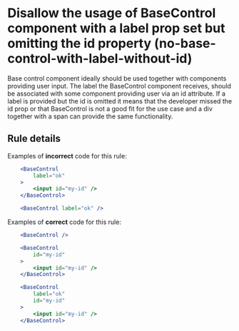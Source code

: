 # Disallow the usage of BaseControl component with a label prop set but omitting the id property (no-base-control-with-label-without-id)

Base control component ideally should be used together with components providing user input. The label the BaseControl component receives, should be associated with some component providing user via an id attribute.
If a label is provided but the id is omitted it means that the developer missed the id prop or that BaseControl is not a good fit for the use case and a div together with a span can provide the same functionality.

## Rule details

Examples of **incorrect** code for this rule:

```jsx
	<BaseControl
		label="ok"
	>
		<input id="my-id" />
	</BaseControl>
```


```jsx
	<BaseControl label="ok" />
```

Examples of **correct** code for this rule:


```jsx
	<BaseControl />
```

```jsx
	<BaseControl
		id="my-id"
	>
		<input id="my-id" />
	</BaseControl>
```

```jsx
	<BaseControl
		label="ok"
		id="my-id"
	>
		<input id="my-id" />
	</BaseControl>
```
